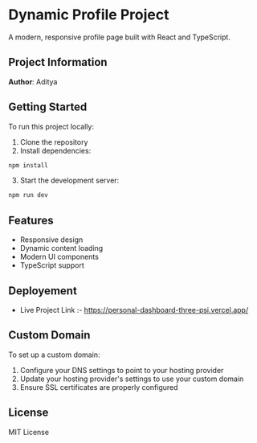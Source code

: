 # Dynamic Profile Project

A modern, responsive profile page built with React and TypeScript.

## Project Information

**Author**: Aditya

## Getting Started

To run this project locally:

1. Clone the repository
2. Install dependencies:
```bash
npm install
```
3. Start the development server:
```bash
npm run dev
```

## Features

- Responsive design
- Dynamic content loading
- Modern UI components
- TypeScript support

## Deployement
- Live Project Link :- https://personal-dashboard-three-psi.vercel.app/

## Custom Domain

To set up a custom domain:

1. Configure your DNS settings to point to your hosting provider
2. Update your hosting provider's settings to use your custom domain
3. Ensure SSL certificates are properly configured

## License

MIT License
